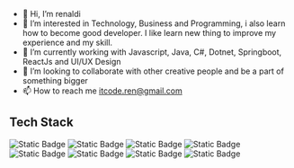 - 👋 Hi, I’m renaldi
- 👀 I’m interested in Technology, Business and Programming, i also learn how to become good developer. I like learn new thing to improve 
      my experience and my skill.
- 🌱 I’m currently working with Javascript, Java, C#, Dotnet, Springboot, ReactJs and UI/UX Design
- 💞️ I’m looking to collaborate with other creative people and be a part of something bigger 
- 📫 How to reach me itcode.ren@gmail.com

## Tech Stack
![Static Badge](https://img.shields.io/badge/Dotnet-purple?logo=dotnet) ![Static Badge](https://img.shields.io/badge/Html-orange?logo=html5&logoColor=white) ![Static Badge](https://img.shields.io/badge/Springboot-green?logo=springboot&logoColor=white) ![Static Badge](https://img.shields.io/badge/React-blue?logo=react&logoColor=white) ![Static Badge](https://img.shields.io/badge/PostgreSQL-blue?logo=postgresql&logoColor=white) ![Static Badge](https://img.shields.io/badge/Microsoft%20SQL%20Server-red?logo=microsoftsqlserver&logoColor=white) ![Static Badge](https://img.shields.io/badge/Javascript-yellow?logo=javascript&logoColor=white) ![Static Badge](https://img.shields.io/badge/Csharp-oldgreen?logo=csharp&logoColor=white)


<!---
renaldi99/renaldi99 is a ✨ special ✨ repository because its `README.md` (this file) appears on your GitHub profile.
You can click the Preview link to take a look at your changes.
--->
